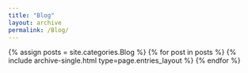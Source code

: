 ```yaml
---
title: "Blog"
layout: archive
permalink: /Blog/
---
```

{% assign posts = site.categories.Blog %}
{% for post in posts %} {% include archive-single.html type=page.entries_layout %} {% endfor %}